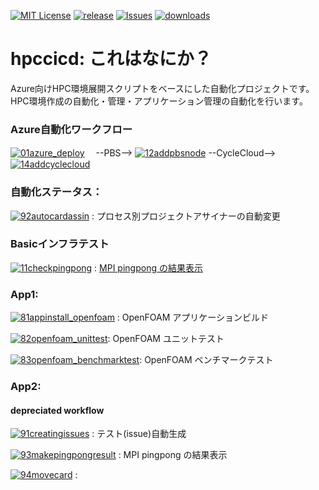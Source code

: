 [![MIT License](https://img.shields.io/badge/license-MIT-brightgreen)](LICENSE) [![release](https://img.shields.io/github/v/release/hirtanak/hpccicd?include_prereleases)](release) [![Issues](https://img.shields.io/github/issues/hirtanak/hpccicd)](issues) [![downloads](https://img.shields.io/github/downloads/hirtanak/hpccicd/total)](downloads)

# hpccicd: これはなにか？

Azure向けHPC環境展開スクリプトをベースにした自動化プロジェクトです。
HPC環境作成の自動化・管理・アプリケーション管理の自動化を行います。

### Azure自動化ワークフロー
[![01azure_deploy](https://github.com/hirtanak/hpccicd/actions/workflows/01azure_deploy.yml/badge.svg)](https://github.com/hirtanak/hpccicd/actions/workflows/01azure_deploy.yml)　 --PBS--> [![12addpbsnode](https://github.com/hirtanak/hpccicd/actions/workflows/12addpbsnode.yml/badge.svg)](https://github.com/hirtanak/hpccicd/actions/workflows/12addpbsnode.yml) --CycleCloud--> [![14addcyclecloud](https://github.com/hirtanak/hpccicd/actions/workflows/14addcyclecloud.yml/badge.svg)](https://github.com/hirtanak/hpccicd/actions/workflows/14addcyclecloud.yml)

### 自動化ステータス：
[![92autocardassin](https://github.com/hirtanak/hpccicd/actions/workflows/92autocardassin.yml/badge.svg)](https://github.com/hirtanak/hpccicd/actions/workflows/92autocardassin.yml) : プロセス別プロジェクトアサイナーの自動変更

### Basicインフラテスト
[![11checkpingpong](https://github.com/hirtanak/hpccicd/actions/workflows/11checkpingpong.yml/badge.svg)](https://github.com/hirtanak/hpccicd/actions/workflows/11checkpingpong.yml) : [MPI pingpong の結果表示](https://hirtanak.github.io/hpccicd/)

### App1:
[![81appinstall_openfoam](https://github.com/hirtanak/hpccicd/actions/workflows/81appinstall_openfoam.yml/badge.svg)](https://github.com/hirtanak/hpccicd/actions/workflows/81appinstall_openfoam.yml) : OpenFOAM アプリケーションビルド

[![82openfoam_unittest](https://github.com/hirtanak/hpccicd/actions/workflows/82openfoam_unittest.yml/badge.svg)](https://github.com/hirtanak/hpccicd/actions/workflows/82openfoam_unittest.yml): OpenFOAM ユニットテスト

[![83openfoam_benchmarktest](https://github.com/hirtanak/hpccicd/actions/workflows/83openfoam_benchmark01.yml/badge.svg)](https://github.com/hirtanak/hpccicd/actions/workflows/83openfoam_benchmark01.yml): OpenFOAM ベンチマークテスト

### App2:

#### depreciated workflow
[![91creatingissues](https://github.com/hirtanak/hpccicd/actions/workflows/91creatingissues.yml/badge.svg)](https://github.com/hirtanak/hpccicd/actions/workflows/91creatingissues.yml) : テスト(issue)自動生成 

[![93makepingpongresult](https://github.com/hirtanak/hpccicd/actions/workflows/93makepingpongresult.yml/badge.svg)](https://github.com/hirtanak/hpccicd/actions/workflows/93makepingpongresult.yml) : MPI pingpong の結果表示

[![94movecard](https://github.com/hirtanak/hpccicd/actions/workflows/94movecard.yml/badge.svg)](https://github.com/hirtanak/hpccicd/actions/workflows/94movecard.yml) : 


